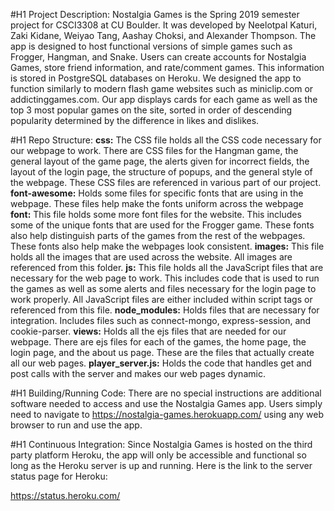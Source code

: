 #H1 Project Description:
Nostalgia Games is the Spring 2019 semester project for CSCI3308 at CU Boulder. It was developed by Neelotpal Katuri, Zaki Kidane, Weiyao Tang, Aashay Choksi, and Alexander Thompson. The app is designed to host functional versions of simple games such as Frogger, Hangman, and Snake. Users can create accounts for Nostalgia Games, store friend information, and rate/comment games. This information is stored in PostgreSQL databases on Heroku. We designed the app to function similarly to modern flash game websites such as miniclip.com or addictinggames.com. Our app displays cards for each game as well as the top 3 most popular games on the site, sorted in order of descending popularity determined by the difference in likes and dislikes.

#H1 Repo Structure:
__css:__
The CSS file holds all the CSS code necessary for our webpage to work. There are CSS files for the Hangman game, the general layout of the game page, the alerts given for incorrect fields, the layout of the login page, the structure of popups, and the general style of the webpage. These CSS files are referenced in various part of our project.
__font-awesome:__
Holds some files for specific fonts that are using in the webpage. These files help make the fonts uniform across the webpage
__font:__
This file holds some more font files for the website. This includes some of the unique fonts that are used for the Frogger game. These fonts also help distinguish parts of the games from the rest of the webpages. These fonts also help make the webpages look consistent.
__images:__
This file holds all the images that are used across the website. All images are referenced from this folder.
__js:__
This file holds all the JavaScript files that are necessary for the web page to work. This includes code that is used to run the games as well as some alerts and files necessary for the login page to work properly. All JavaScript files are either included within script tags or referenced from this file.
__node_modules:__
Holds files that are necessary for integration. Includes files such as connect-mongo, express-session, and cookie-parser.
__views:__
Holds all the ejs files that are needed for our webpage. There are ejs files for each of the games, the home page, the login page, and the about us page. These are the files that actually create all our web pages.
__player_server.js:__
Holds the code that handles get and post calls with the server and makes our web pages dynamic.

#H1 Building/Running Code:
There are no special instructions are additional software needed to access and use the Nostalgia Games app. Users simply need to navigate to https://nostalgia-games.herokuapp.com/ using any web browser to run and use the app.

#H1 Continuous Integration:
Since Nostalgia Games is hosted on the third party platform Heroku, the app will only be accessible and functional so long as the Heroku server is up and running. Here is the link to the server status page for Heroku:

https://status.heroku.com/
